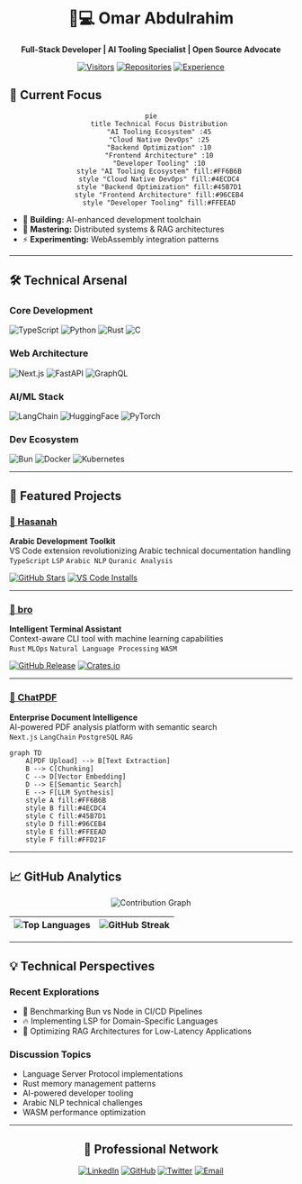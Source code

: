 <div align="center">

# 👨💻 Omar Abdulrahim 
**Full-Stack Developer | AI Tooling Specialist | Open Source Advocate**

[![Visitors](https://api.visitorbadge.io/api/visitors?path=https%3A%2F%2Fgithub.com%2Foovaa&label=PROFILE%20VIEWS&labelColor=%235b3cd6&countColor=%23ffffff)](https://visitorbadge.io/status?path=https%3A%2F%2Fgithub.com%2Foovaa)
[![Repositories](https://img.shields.io/badge/Repositories-15+-5B3CD6?logo=github)](https://github.com/oovaa?tab=repositories)
[![Experience](https://img.shields.io/badge/Development%20Years-3+-5B3CD6)](https://badges.strrl.dev)

</div>

## 🚀 Current Focus

<div align="center">
  
```mermaid
pie
    title Technical Focus Distribution
    "AI Tooling Ecosystem" :45
    "Cloud Native DevOps" :25
    "Backend Optimization" :10
    "Frontend Architecture" :10
    "Developer Tooling" :10
    style "AI Tooling Ecosystem" fill:#FF6B6B
    style "Cloud Native DevOps" fill:#4ECDC4
    style "Backend Optimization" fill:#45B7D1
    style "Frontend Architecture" fill:#96CEB4
    style "Developer Tooling" fill:#FFEEAD
```
  
</div>

- 🔭 **Building:** AI-enhanced development toolchain
- 🌱 **Mastering:** Distributed systems & RAG architectures
- ⚡ **Experimenting:** WebAssembly integration patterns

---

## 🛠️ Technical Arsenal

### **Core Development**
![TypeScript](https://img.shields.io/badge/-TypeScript-3178C6?logo=typescript&logoColor=white&style=flat)
![Python](https://img.shields.io/badge/-Python-3776AB?logo=python&logoColor=white&style=flat)
![Rust](https://img.shields.io/badge/-Rust-000000?logo=rust&logoColor=white&style=flat)
![C](https://img.shields.io/badge/-C-A8B9CC?logo=c&logoColor=white&style=flat)

### **Web Architecture**
![Next.js](https://img.shields.io/badge/-Next.js-000000?logo=next.js&logoColor=white&style=flat)
![FastAPI](https://img.shields.io/badge/-FastAPI-009688?logo=fastapi&logoColor=white&style=flat)
![GraphQL](https://img.shields.io/badge/-GraphQL-E10098?logo=graphql&logoColor=white&style=flat)

### **AI/ML Stack**
![LangChain](https://img.shields.io/badge/-LangChain-FF6B6B?logo=langchain&logoColor=white&style=flat)
![HuggingFace](https://img.shields.io/badge/-HuggingFace-FFD21F?logo=huggingface&logoColor=black&style=flat)
![PyTorch](https://img.shields.io/badge/-PyTorch-EE4C2C?logo=pytorch&logoColor=white&style=flat)

### **Dev Ecosystem**
![Bun](https://img.shields.io/badge/-Bun-FBF0DF?logo=bun&logoColor=black&style=flat)
![Docker](https://img.shields.io/badge/-Docker-2496ED?logo=docker&logoColor=white&style=flat)
![Kubernetes](https://img.shields.io/badge/-Kubernetes-326CE5?logo=kubernetes&logoColor=white&style=flat)

---

## 🌟 Featured Projects

### [🧕 Hasanah](https://github.com/oovaa/hasanah) 
**Arabic Development Toolkit**  
VS Code extension revolutionizing Arabic technical documentation handling  
`TypeScript` `LSP` `Arabic NLP` `Quranic Analysis`

[![GitHub Stars](https://img.shields.io/github/stars/oovaa/hasanah?style=social)](https://github.com/oovaa/hasanah/stargazers)
[![VS Code Installs](https://img.shields.io/visual-studio-marketplace/i/oovaa.hasanah?label=VS%20Code%20Installs&color=blue)](https://marketplace.visualstudio.com/items?itemName=oovaa.hasanah)

---

### [🤖 bro](https://github.com/oovaa/bro) 
**Intelligent Terminal Assistant**  
Context-aware CLI tool with machine learning capabilities  
`Rust` `MLOps` `Natural Language Processing` `WASM`

[![GitHub Release](https://img.shields.io/github/v/release/oovaa/bro?include_prereleases&label=Latest)](https://github.com/oovaa/bro/releases)
[![Crates.io](https://img.shields.io/crates/v/bro-terminal?label=Crates.io)](https://crates.io/crates/bro-terminal)

---

### [📄 ChatPDF](https://github.com/oovaa/ChatPDF) 
**Enterprise Document Intelligence**  
AI-powered PDF analysis platform with semantic search  
`Next.js` `LangChain` `PostgreSQL` `RAG`

```mermaid
graph TD
    A[PDF Upload] --> B[Text Extraction]
    B --> C[Chunking]
    C --> D[Vector Embedding]
    D --> E[Semantic Search]
    E --> F[LLM Synthesis]
    style A fill:#FF6B6B
    style B fill:#4ECDC4
    style C fill:#45B7D1
    style D fill:#96CEB4
    style E fill:#FFEEAD
    style F fill:#FFD21F
```

---

## 📈 GitHub Analytics

<div align="center">

![Contribution Graph](https://github-readme-activity-graph.vercel.app/graph?username=oovaa&theme=react-dark&hide_border=true&area=true&custom_title=Development+Activity)

| ![Top Languages](https://github-readme-stats.vercel.app/api/top-langs/?username=oovaa&layout=compact&theme=radical&hide_border=true) | ![GitHub Streak](https://streak-stats.demolab.com/?user=oovaa&theme=radical&hide_border=true) |
| --- | --- |

</div>

---

## 💡 Technical Perspectives

### Recent Explorations
- 🚀 Benchmarking Bun vs Node in CI/CD Pipelines
- 🔥 Implementing LSP for Domain-Specific Languages
- 🤖 Optimizing RAG Architectures for Low-Latency Applications

### Discussion Topics
- Language Server Protocol implementations
- Rust memory management patterns
- AI-powered developer tooling
- Arabic NLP technical challenges
- WASM performance optimization

---

<div align="center">

## 🤝 Professional Network

[![LinkedIn](https://img.shields.io/badge/-LinkedIn-0077B5?style=for-the-badge&logo=linkedin)](https://linkedin.com/in/omar-abdulrahim-12a716244)
[![GitHub](https://img.shields.io/badge/-GitHub-181717?style=for-the-badge&logo=github)](https://github.com/oovaa)
[![Twitter](https://img.shields.io/badge/-X-000000?style=for-the-badge&logo=x)](https://x.com/Omarvx211)
[![Email](https://img.shields.io/badge/-Email-D14836?style=for-the-badge&logo=gmail)](mailto:your.email@example.com)

</div>
